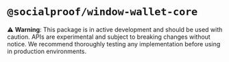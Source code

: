 # `@socialproof/window-wallet-core`

⚠️ **Warning**: This package is in active development and should be used with caution. APIs are
experimental and subject to breaking changes without notice. We recommend thoroughly testing any
implementation before using in production environments.
